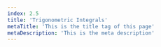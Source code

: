 ```yaml
---
index: 2.5
title: 'Trigonometric Integrals'
metaTitle: 'This is the title tag of this page'
metaDescription: 'This is the meta description'
---
```

